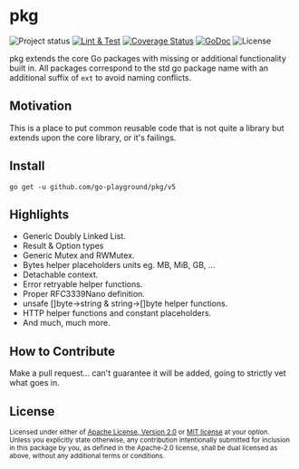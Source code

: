 # pkg

![Project status](https://img.shields.io/badge/version-5.17.0-green.svg)
[![Lint & Test](https://github.com/go-playground/pkg/actions/workflows/go.yml/badge.svg)](https://github.com/go-playground/pkg/actions/workflows/go.yml)
[![Coverage Status](https://coveralls.io/repos/github/go-playground/pkg/badge.svg?branch=master)](https://coveralls.io/github/go-playground/pkg?branch=master)
[![GoDoc](https://godoc.org/github.com/go-playground/pkg?status.svg)](https://pkg.go.dev/mod/github.com/go-playground/pkg/v5)
![License](https://img.shields.io/dub/l/vibe-d.svg)

pkg extends the core Go packages with missing or additional functionality built in. All packages correspond to the std go package name with an additional suffix of `ext` to avoid naming conflicts.

## Motivation

This is a place to put common reusable code that is not quite a library but extends upon the core library, or it's failings.

## Install

`go get -u github.com/go-playground/pkg/v5`


## Highlights
- Generic Doubly Linked List.
- Result & Option types
- Generic Mutex and RWMutex.
- Bytes helper placeholders units eg. MB, MiB, GB, ...
- Detachable context.
- Error retryable helper functions.
- Proper RFC3339Nano definition.
- unsafe []byte->string & string->[]byte helper functions.
- HTTP helper functions and constant placeholders.
- And much, much more.

## How to Contribute

Make a pull request... can't guarantee it will be added, going to strictly vet what goes in.

## License

<sup>
Licensed under either of <a href="LICENSE-APACHE">Apache License, Version
2.0</a> or <a href="LICENSE-MIT">MIT license</a> at your option.
</sup>

<br>

<sub>
Unless you explicitly state otherwise, any contribution intentionally submitted
for inclusion in this package by you, as defined in the Apache-2.0 license, shall be
dual licensed as above, without any additional terms or conditions.
</sub>
